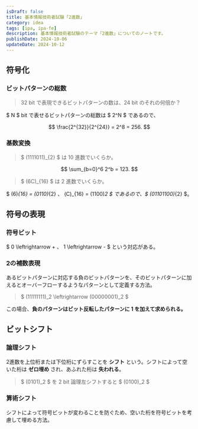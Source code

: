 ```yaml
---
isDraft: false
title: 基本情報技術者試験「2進数」
category: idea
tags: [ipa, ipa-fe]
description: 基本情報技術者試験のテーマ「2進数」についてのノートです。
publishDate: 2024-10-06
updateDate: 2024-10-12
---
```


## 符号化

### ビットパターンの総数

> 32 bit で表現できるビットパターンの数は、24 bit のそれの何倍か？

$ N $ bit で表せるビットパターンの総数は $ 2^N $ であるので、

$$
\frac{2^{32}}{2^{24}} = 2^8 = 256.
$$

### 基数変換

> $ (1111011)_{2} $ は 10 進数でいくらか。

$$
\sum_{b=0}^6 2^b = 123.
$$

> $ (6C)_{16} $ は 2 進数でいくらか。

$ (6)_{16} = (0110)_{2} $、$ (C)_{16} = (1100)_2 $ であるので、$ (01101100)_{2} $。

## 符号の表現

### 符号ビット

$ 0 \leftrightarrow + $、$ 1 \leftrightarrow - $ という対応がある。

### 2の補数表現

あるビットパターンに対応する負のビットパターンを、そのビットパターンに加えるとオーバーフローするようなパターンとして定義する方法。

> $ (11111111)_2 \leftrightarrow (00000001)_2 $

この場合、**負のパターンはビット反転したパターンに 1 を加えて求められる。**

## ビットシフト

### 論理シフト

2進数を上位桁または下位桁にずらすことを **シフト** という。シフトによって空いた桁は **ゼロ埋め** され、あふれた桁は **失われる**。

> $ (0101)_2 $ を 2 bit 論理左シフトすると $ (0100)_2 $

### 算術シフト

シフトによって符号ビットが変わることを防ぐため、空いた桁を符号ビットを考慮して埋める方法。